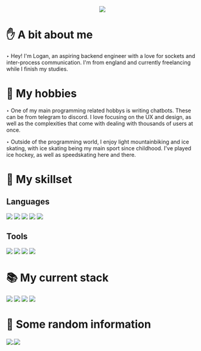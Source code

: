 <p align="center">
  <img src="https://cdn.discordapp.com/attachments/519601507558227969/864194397549363220/gh-banner.png">

  # ✋ A bit about me

  ‣ Hey! I'm Logan, an aspiring backend engineer with a love for sockets and inter-process communication. I'm from england and currently freelancing while I finish my studies.


  # 🤖 My hobbies

  ‣ One of my main programming related hobbys is writing chatbots. These can be from telegram to discord. I love focusing on the UX and design, as well as the complexities that come with dealing with thousands of users at once.

  ‣ Outside of the programming world, I enjoy light mountainbiking and ice skating, with ice skating being my main sport since childhood. I've played ice hockey, as well as speedskating here and there.

  # 🔧 My skillset
  
  ## Languages

  ![](https://img.shields.io/badge/Python-Proficient-brightgreen?style=for-the-badge&logo=python&logoColor=brightgreen) ![](https://img.shields.io/badge/HTML-Fluent-brightgreen?style=for-the-badge&logo=html5&logoColor=brightgreen) ![](https://img.shields.io/badge/CSS-Fluent-brightgreen?style=for-the-badge&logo=css3&logoColor=brightgreen) ![](https://img.shields.io/badge/JavaScript-Fluent-brightgreen?style=for-the-badge&logo=javascript&logoColor=brightgreen) ![](https://img.shields.io/badge/Rust-Learning-brightgreen?style=for-the-badge&logo=rust&logoColor=brightgreen)


  ## Tools

  ![](https://img.shields.io/badge/PostgreSQL/SQL-Proficient-brightgreen?style=for-the-badge&logo=PostgreSQL&logoColor=brightgreen) ![](https://img.shields.io/badge/Redis-Fluent-brightgreen?style=for-the-badge&logo=Redis&logoColor=brightgreen) ![](https://img.shields.io/badge/Command%20line-Fluent-brightgreen?style=for-the-badge&logo=Windows%20Terminal&logoColor=brightgreen) ![](https://img.shields.io/badge/Linux/UNIX-Fluent-brightgreen?style=for-the-badge&logo=Linux&logoColor=brightgreen)

  # 📚 My current stack

  ![](https://img.shields.io/badge/Editor-Pycharm-brightgreen?style=for-the-badge&logo=pycharm&logoColor=brightgreen) ![](https://img.shields.io/badge/Language-Python-brightgreen?style=for-the-badge&logo=python&logoColor=brightgreen) ![](https://img.shields.io/badge/Data%20Storage%20Tools-Postgresql/Redis-brightgreen?style=for-the-badge&logo=PostgreSQL&logoColor=brightgreen) ![](https://img.shields.io/badge/Cloud%20tools-Hetzner/Cloudflare-brightgreen?style=for-the-badge&logo=Cloudflare&logoColor=brightgreen)

  # 🎲 Some random information
  
  <a href="https://github.com/anuraghazra/github-readme-stats">
    <img align="center" src="https://github-readme-stats.vercel.app/api/top-langs/?username=lgaan&theme=dracula" />
  </a>
  <a href="https://github.com/anuraghazra/convoychat">
    <img align="center" src="https://github-readme-stats.vercel.app/api?username=lgaan&show_icons=true&theme=dracula" />
  </a>
</p>
